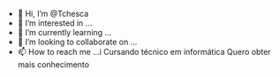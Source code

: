 - 👋 Hi, I’m @Tchesca
- 👀 I’m interested in ...
- 🌱 I’m currently learning ...
- 💞️ I’m looking to collaborate on ...
- 📫 How to reach me ...i
Cursando técnico em informática
Quero obter mais conhecimento

<!---
Tchesca/Tchesca is a ✨ special ✨ repository because its `README.md` (this file) appears on your GitHub profile.
You can click the Preview link to take a look at your changes.
--->
